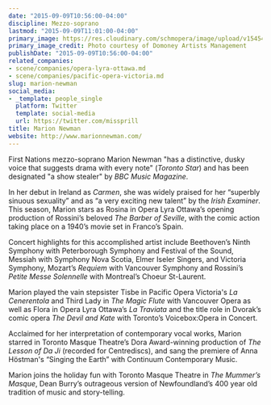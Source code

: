 ```yaml
---
date: "2015-09-09T10:56:00-04:00"
discipline: Mezzo-soprano
lastmod: "2015-09-09T11:01:00-04:00"
primary_image: https://res.cloudinary.com/schmopera/image/upload/v1545409169/media/webhook-uploads/1441810858708/marion_newman_headshot_2015_4x6_coSquare.jpg.jpg
primary_image_credit: Photo courtesy of Domoney Artists Management
publishDate: "2015-09-09T10:56:00-04:00"
related_companies:
- scene/companies/opera-lyra-ottawa.md
- scene/companies/pacific-opera-victoria.md
slug: marion-newman
social_media:
- _template: people_single
  platform: Twitter
  template: social-media
  url: https://twitter.com/missprill
title: Marion Newman
website: http://www.marionnewman.com/
---
```


First Nations mezzo-soprano Marion Newman "has a distinctive, dusky voice that suggests drama with every note" (*Toronto Star*) and has been designated "a show stealer" by *BBC Music Magazine*. 

In her debut in Ireland as *Carmen*, she was widely praised for her “superbly sinuous sexuality” and as “a very exciting new talent” by the *Irish Examiner*. This season, Marion stars as Rosina in Opera Lyra Ottawa’s opening production of Rossini’s beloved *The Barber of Seville*, with the comic action taking place on a 1940’s movie set in Franco’s Spain.

Concert highlights for this accomplished artist include Beethoven’s Ninth Symphony with Peterborough Symphony and
Festival of the Sound, Messiah with Symphony Nova Scotia, Elmer Iseler Singers, and Victoria Symphony, Mozart’s *Requiem* with Vancouver Symphony and Rossini’s *Petite Messe Solennelle* with Montreal’s Choeur St-Laurent.

Marion played the vain stepsister Tisbe in Pacific Opera Victoria's *La Cenerentola* and Third Lady in *The Magic Flute* with Vancouver Opera as well as Flora in Opera Lyra Ottawa’s *La Traviata* and the title role in Dvorak’s comic opera *The Devil
and Kate* with Toronto’s Voicebox:Opera in Concert.

Acclaimed for her interpretation of contemporary vocal works, Marion starred in Toronto Masque Theatre’s Dora Award-winning production of *The Lesson of Da Ji* (recorded for Centrediscs), and sang the premiere of Anna Höstman's “Singing the Earth” with Continuum Contemporary Music.

Marion joins the holiday fun with Toronto Masque Theatre in *The Mummer’s Masque*, Dean Burry’s outrageous version of Newfoundland’s 400 year old tradition of music and story-telling.

